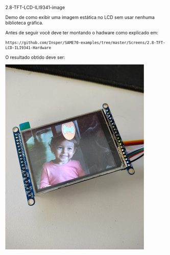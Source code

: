 2.8-TFT-LCD-ILI9341-image

Demo de como exibir uma imagem estática no LCD sem usar nenhuma biblioteca gráfica.

Antes de seguir você deve ter montando o hadware como explicado em:

    https://github.com/Insper/SAME70-examples/tree/master/Screens/2.8-TFT-LCD-ILI9341-Hardware

O resultado obtido deve ser:

![](foto.jpeg)
